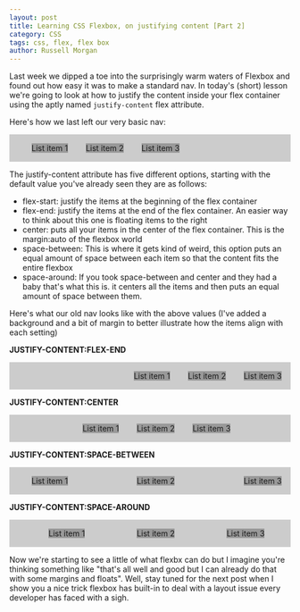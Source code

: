 ```yaml
---
layout: post
title: Learning CSS Flexbox, on justifying content [Part 2]
category: CSS
tags: css, flex, flex box
author: Russell Morgan
---
```


Last week we dipped a toe into the surprisingly warm waters of Flexbox and found out how easy it was to make a standard nav. In today's (short) lesson we're going to look at how to justify the content inside your flex container using the aptly named `justify-content` flex attribute.

Here's how we last left our very basic nav:

<style>
.my-flex-navigation {display:flex; list-style:none; background:#ccc } 
.my flex-navigation li { background: #333; margin:1rem }
</style>
<ul class="my-flex-navigation"> <li>List item 1</li> <li>List item 2</li> <li>List item 3</li> </ul>

The justify-content attribute has five different options, starting with the default value you've already seen they are as follows:

* flex-start: justify the items at the beginning of the flex container
* flex-end: justify the items at the end of the flex container. An easier way to think about this one is floating items to the right
* center: puts all your items in the center of the flex container. This is the margin:auto of the flexbox world
* space-between: This is where it gets kind of weird, this option puts an equal amount of space between each item so that the content fits the entire flexbox
* space-around: If you took space-between and center and they had a baby that's what this is. it centers all the items and then puts an equal amount of space between them.

Here's what our old nav looks like with the above values (I've added a background and a bit of margin to better illustrate how the items align with each setting)

<style>
.my-flex-navigation {display:flex; list-style:none; background:#ccc } 
.my-flex-navigation li { background: #999; margin:1rem }
</style>

**JUSTIFY-CONTENT:FLEX-END**
<ul class="my-flex-navigation" style="justify-content:flex-end"> <li>List item 1</li> <li>List item 2</li> <li>List item 3</li> </ul>

**JUSTIFY-CONTENT:CENTER**
<ul class="my-flex-navigation" style="justify-content:center"> <li>List item 1</li> <li>List item 2</li> <li>List item 3</li> </ul>

**JUSTIFY-CONTENT:SPACE-BETWEEN**
<ul class="my-flex-navigation" style="justify-content:space-between"> <li>List item 1</li> <li>List item 2</li> <li>List item 3</li> </ul>

**JUSTIFY-CONTENT:SPACE-AROUND**
<ul class="my-flex-navigation" style="justify-content:space-around"> <li>List item 1</li> <li>List item 2</li> <li>List item 3</li> </ul>

Now we're starting to see a little of what flexbx can do but I imagine you're thinking something like "that's all well and good but I can already do that with some margins and floats". Well, stay tuned for the next post when I show you a nice trick flexbox has built-in to deal with a layout issue every developer has faced with a sigh.